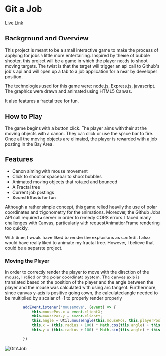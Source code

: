 # Git a Job
[Live Link](https://git-a-job.herokuapp.com/)

## Background and Overview
This project is meant to be a small interactive game to make the process of applying for jobs a little more entertaining. Inspired by theme of bubble shooter, this project will be a game in which the player needs to shoot moving targets. The twist is that the target will trigger an api call to Github's job's api and will open up a tab to a job application for a near by developer position. 

The technologies used for this game were: node.js, Express.js, javascript.
The graphics were drawn and animated using HTML5 Canvas.  

It also features a fractal tree for fun.
## How to Play
The game begins with a button click. The player aims with their at the moving objects with a canon. They can click or use the space bar to fire. Once all the moving objects are elimated, the player is rewarded with a job posting in the Bay Area.

## Features
* Canon aiming with mouse movement
* Click to shoot or spacebar to shoot bubbles
* Animated moving objects that rotated and bounced 
* A Fractal tree
* Current job postings
* Sound Effects for fun

Although a rather simple concept, this game relied heavily the use of polar coordinates and trigonometry for the animations. Moreover, the Github Jobs API call required a server in order to remedy CORS errors. I faced many challenges with Canvas, particularly with requestAnimationFrame rendering too quickly.

With time, I would have liked to render the explosions as confetti. I also would have really liked to animate my fractal tree. However, I believe that could be a separate project.

### Moving the Player
In order to correctly render the player to move with the direction of the mouse, I relied on the polar coordinate system. The canvas axis is translated based on the position of the player and the angle between the player and the mouse was calculated with using arc tangent. Furthermore, since canvas y-axis is positive going down, the calculated angle needed to be multiplied by a scalar of -1 to properly render properly

```javascript
        addEventListener('mousemove', (event) => {
            this.mousePos.x = event.clientX;
            this.mousePos.y = event.clientY;
            this.angle = Util.mouseangle(this.mousePos, this.playerPos);
            this.x = (this.radius + 100) * Math.cos(this.angle) + this.base_x;
            this.y = (this.radius + 100) * Math.sin(this.angle) + this.base_y;

        })
```


![GitAJob](https://i.imgur.com/D0dUqck.png)
